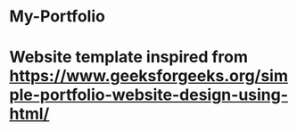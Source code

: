 # My-Portfolio
# Website template inspired from https://www.geeksforgeeks.org/simple-portfolio-website-design-using-html/